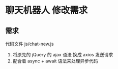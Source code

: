 # 聊天机器人 修改需求

## 需求

代码文件 js/chat-new.js

1. 将原先的 jQuery 的 ajax 语法 换成 axios 发送请求
2. 配合着 async + await 语法来处理异步代码
